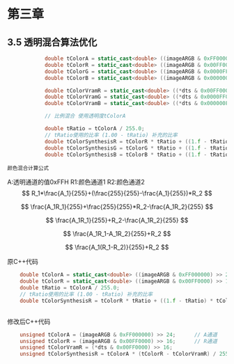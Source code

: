 # 第三章

## 3.5 透明混合算法优化 

```C++
			double tColorA = static_cast<double> ((imageARGB & 0xFF000000) >> 24);		// A通道
			double tColorR = static_cast<double> ((imageARGB & 0x00FF0000) >> 16);		// R通道
			double tColorG = static_cast<double> ((imageARGB & 0x0000FF00) >> 8);		// G通道
			double tColorB = static_cast<double> ((imageARGB & 0x000000FF));			// B通道

			double tColorVramR = static_cast<double> ((*dts & 0x00FF0000) >> 16);
			double tColorVramG = static_cast<double> ((*dts & 0x0000FF00) >> 8);
			double tColorVramB = static_cast<double> ((*dts & 0x000000FF));

			// 比例混合 使用透明度tColorA

			double tRatio = tColorA / 255.0;
			// tRatio使用的比率 (1.00 - tRatio) 补充的比率
			double tColorSynthesisR = tColorR * tRatio + ((1.f - tRatio) * tColorVramR);
			double tColorSynthesisG = tColorG * tRatio + ((1.f - tRatio) * tColorVramG);
			double tColorSynthesisB = tColorB * tRatio + ((1.f - tRatio) * tColorVramB);

```

`颜色混合计算公式`

A:透明通道的值0xFFH
R1:颜色通道1
R2:颜色通道2
$$
R_1*\frac{A_1}{255}+(\frac{255}{255}-\frac{A_1}{255})*R_2
$$

$$
\frac{A_1R_1}{255}+\frac{255}{255}*R_2-\frac{A_1R_2}{255}
$$

$$
\frac{A_1R_1}{255}+R_2-\frac{A_1R_2}{255}
$$

$$
\frac{A_1R_1-A_1R_2}{255}+R_2
$$

$$
\frac{A_1(R_1-R_2)}{255}+R_2
$$

原C++代码

```C++
	double tColorA = static_cast<double> ((imageARGB & 0xFF000000) >> 24);		// A通道
	double tColorR = static_cast<double> ((imageARGB & 0x00FF0000) >> 16);		// R通道
    double tRatio = tColorA / 255.0;
	// tRatio使用的比率 (1.00 - tRatio) 补充的比率
	double tColorSynthesisR = tColorR * tRatio + ((1.f - tRatio) * tColorVramR);
    
```
修改后C++代码

```C++
    unsigned tColorA = (imageARGB & 0xFF000000) >> 24;		// A通道
    unsigned tColorR = (imageARGB & 0x00FF0000) >> 16;		// R通道
    unsigned tColorVramR = (*dts & 0x00FF0000) >> 16;
    unsigned tColorSynthesisR = tColorA * (tColorR - tColorVramR) / 255 + tColorVramR;
    
```
